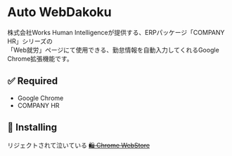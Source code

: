 # Auto WebDakoku

株式会社Works Human Intelligenceが提供する、ERPパッケージ「COMPANY HR」シリーズの  
「Web就労」ページにて使用できる、勤怠情報を自動入力してくれるGoogle Chrome拡張機能です。

## ✅ Required
+ Google Chrome
+ COMPANY HR

## 🚀 Installing
リジェクトされて泣いている
~~[🛍 Chrome WebStore](https://chrome.google.com/webstore/detail/web%E6%89%93%E5%88%BB%E8%87%AA%E5%8B%95%E5%85%A5%E5%8A%9B%E3%82%B7%E3%82%B9%E3%83%86%E3%83%A0/fiimfhgiolppcalaognocicbnibopdbi?hl=ja)~~
